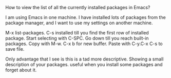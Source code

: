 
How to view the list of all the currently installed packages in Emacs?

I am using Emacs in one machine. I have installed lots of packages from the package manager, and I want to use my settings on another machine.

M-x list-packages.
C-s installed till you find the first row of installed package.
Start selecting with C-SPC.
Go down till you reach built-in packages. Copy with M-w. C-x b for new buffer. Paste with C-y.C-x C-s to save file.

Only advantage that I see is this is a tad more descriptive. Showing a small description of your packages. useful when you install some packages and forget about it.
